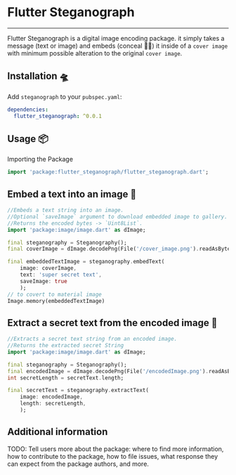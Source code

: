 <!--
This README describes the package. If you publish this package to pub.dev,
this README's contents appear on the landing page for your package.

For information about how to write a good package README, see the guide for
[writing package pages](https://dart.dev/guides/libraries/writing-package-pages).

For general information about developing packages, see the Dart guide for
[creating packages](https://dart.dev/guides/libraries/create-library-packages)
and the Flutter guide for
[developing packages and plugins](https://flutter.dev/developing-packages).
-->

# Flutter Steganograph

***
Flutter Steganograph is a digital image encoding package. it simply takes a message (text or image)
and embeds (conceal 🕵️‍♂️) it inside of a `cover image` with minimum possible alteration to the original 
`cover image`.

## Installation 🛸

Add `steganograph` to your `pubspec.yaml`:

```yaml
dependencies:
  flutter_steganograph: ^0.0.1
```

## Usage 📦

Importing the Package

```dart
import 'package:flutter_steganograph/flutter_steganograph.dart';
```

## Embed a text into an image 🔩

```dart
//Embeds a text string into an image.
//Optional `saveImage` argument to download embedded image to gallery.
//Returns the encoded bytes -> `Uint8List`.
import 'package:image/image.dart' as dImage;

final steganography = Steganography();
final coverImage = dImage.decodePng(File('/cover_image.png').readAsBytesSync())!;

final embeddedTextImage = steganography.embedText(
    image: coverImage, 
    text: 'super secret text',
    saveImage: true
    );
// to covert to material image
Image.memory(embeddedTextImage)
```

## Extract a secret text from the encoded image 🔬

```dart
//Extracts a secret text string from an encoded image.
//Returns the extracted secret String
import 'package:image/image.dart' as dImage;

final steganography = Steganography();
final encodedImage = dImage.decodePng(File('/encodedImage.png').readAsBytesSync())!;
int secretLength = secretText.length;

final secretText = steganography.extractText(
    image: encodedImage, 
    length: secretLength,
    );

```

## Additional information

TODO: Tell users more about the package: where to find more information, how to
contribute to the package, how to file issues, what response they can expect
from the package authors, and more.
